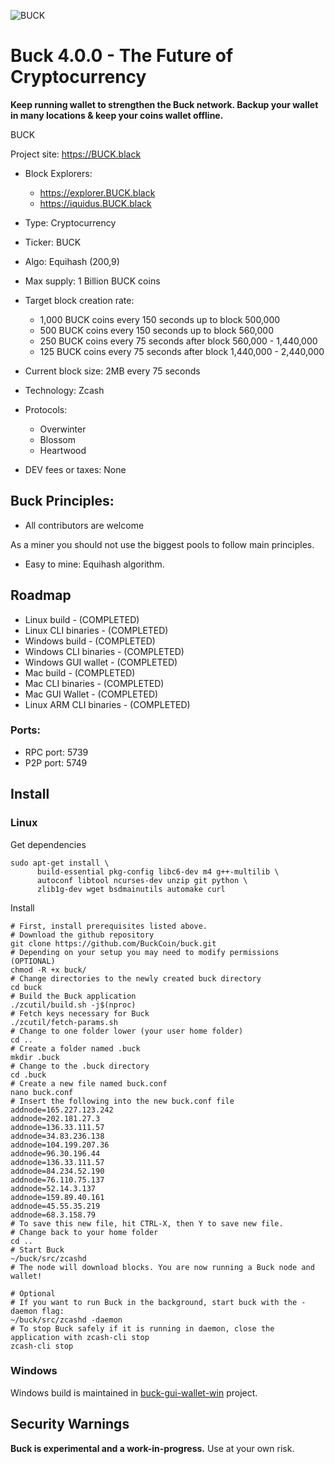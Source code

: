 ![BUCK](https://i.imgur.com/RXp7QTz.png)

# Buck 4.0.0 - The Future of Cryptocurrency

**Keep running wallet to strengthen the Buck network. Backup your wallet in many locations & keep your coins wallet offline.**

BUCK

Project site: https://BUCK.black 

- Block Explorers: 
  - https://explorer.BUCK.black 
  - https://iquidus.BUCK.black 
- Type: Cryptocurrency
- Ticker: BUCK
- Algo: Equihash (200,9)
- Max supply: 1 Billion BUCK coins 
- Target block creation rate: 
  - 1,000 BUCK coins every 150 seconds up to block 500,000
  - 500 BUCK coins every 150 seconds up to block 560,000
  - 250 BUCK coins every 75 seconds after block 560,000 - 1,440,000
  - 125 BUCK coins every 75 seconds after block 1,440,000 - 2,440,000     
- Current block size: 2MB every 75 seconds
- Technology: Zcash
- Protocols:   
  - Overwinter
  - Blossom
  - Heartwood

- DEV fees or taxes: None

## Buck Principles: 
- All contributors are welcome

As a miner you should not use the biggest pools to follow main principles.
- Easy to mine:
Equihash algorithm.

## Roadmap 
- Linux build - (COMPLETED)
- Linux CLI binaries - (COMPLETED)
- Windows build - (COMPLETED)
- Windows CLI binaries - (COMPLETED)
- Windows GUI wallet - (COMPLETED)
- Mac build - (COMPLETED)
- Mac CLI binaries - (COMPLETED)
- Mac GUI Wallet - (COMPLETED)
- Linux ARM CLI binaries - (COMPLETED)

### Ports:
- RPC port: 5739
- P2P port: 5749

Install
-----------------
### Linux


Get dependencies
```{r, engine='bash'}
sudo apt-get install \
      build-essential pkg-config libc6-dev m4 g++-multilib \
      autoconf libtool ncurses-dev unzip git python \
      zlib1g-dev wget bsdmainutils automake curl
```

Install
```{r, engine='bash'}
# First, install prerequisites listed above.
# Download the github repository
git clone https://github.com/BuckCoin/buck.git
# Depending on your setup you may need to modify permissions (OPTIONAL)
chmod -R +x buck/  
# Change directories to the newly created buck directory
cd buck
# Build the Buck application
./zcutil/build.sh -j$(nproc)
# Fetch keys necessary for Buck 
./zcutil/fetch-params.sh
# Change to one folder lower (your user home folder)
cd ..
# Create a folder named .buck
mkdir .buck
# Change to the .buck directory
cd .buck
# Create a new file named buck.conf
nano buck.conf
# Insert the following into the new buck.conf file 
addnode=165.227.123.242
addnode=202.181.27.3
addnode=136.33.111.57
addnode=34.83.236.138
addnode=104.199.207.36
addnode=96.30.196.44
addnode=136.33.111.57
addnode=84.234.52.190
addnode=76.110.75.137
addnode=52.14.3.137
addnode=159.89.40.161
addnode=45.55.35.219
addnode=68.3.158.79
# To save this new file, hit CTRL-X, then Y to save new file.
# Change back to your home folder
cd ..
# Start Buck
~/buck/src/zcashd
# The node will download blocks. You are now running a Buck node and wallet!

# Optional
# If you want to run Buck in the background, start buck with the -daemon flag:
~/buck/src/zcashd -daemon
# To stop Buck safely if it is running in daemon, close the application with zcash-cli stop
zcash-cli stop
```
### Windows
Windows build is maintained in [buck-gui-wallet-win](https://github.com/BuckCoin/buck-gui-wallet-win/releases) project.

Security Warnings
-----------------

**Buck is experimental and a work-in-progress.** Use at your own risk.
